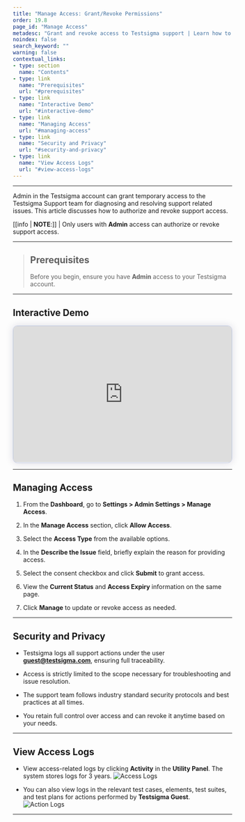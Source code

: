 ```yaml
---
title: "Manage Access: Grant/Revoke Permissions"
order: 19.8
page_id: "Manage Access"
metadesc: "Grant and revoke access to Testsigma support | Learn how to securely share access, view activity logs, & maintain full control over your account data"
noindex: false
search_keyword: ""
warning: false
contextual_links:
- type: section
  name: "Contents"
- type: link
  name: "Prerequisites"
  url: "#prerequisites"
- type: link
  name: "Interactive Demo"
  url: "#interactive-demo"
- type: link
  name: "Managing Access"
  url: "#managing-access"
- type: link
  name: "Security and Privacy"
  url: "#security-and-privacy"
- type: link
  name: "View Access Logs"
  url: "#view-access-logs"
---
```


---

Admin in the Testsigma account can grant temporary access to the Testsigma Support team for diagnosing and resolving support related issues. This article discusses how to authorize and revoke support access.

[[info | **NOTE**:]]
| Only users with **Admin** access can authorize or revoke support access.

---

> ## **Prerequisites**
> 
> Before you begin, ensure you have **Admin** access to your Testsigma account.

---

## **Interactive Demo**

<div>
  <script async src="https://js.storylane.io/js/v2/storylane.js"></script>
  <div class="sl-embed" style="position:relative;padding-bottom:calc(57.41% + 25px);width:100%;height:0;transform:scale(1)">
    <iframe loading="lazy" class="sl-demo" src="https://app.storylane.io/demo/nis6mcirsivm?embed=inline" name="sl-embed" allow="fullscreen" allowfullscreen style="position:absolute;top:0;left:0;width:100%!important;height:100%!important;border:1px solid rgba(63,95,172,0.35);box-shadow: 0px 0px 18px rgba(26, 19, 72, 0.15);border-radius:10px;box-sizing:border-box;"></iframe>
  </div>
</div>

---

## **Managing Access** 

1. From the **Dashboard**, go to **Settings > Admin Settings > Manage Access**.

2. In the **Manage Access** section, click **Allow Access**.

3. Select the **Access Type** from the available options.

4. In the **Describe the Issue** field, briefly explain the reason for providing access.

5. Select the consent checkbox and click **Submit** to grant access.

6. View the **Current Status** and **Access Expiry** information on the same page.

7. Click **Manage** to update or revoke access as needed.

---

## **Security and Privacy**

- Testsigma logs all support actions under the user **guest@testsigma.com**, ensuring full traceability.

- Access is strictly limited to the scope necessary for troubleshooting and issue resolution.

- The support team follows industry standard security protocols and best practices at all times.

- You retain full control over access and can revoke it anytime based on your needs.

---

## **View Access Logs**

- View access-related logs by clicking **Activity** in the **Utility Panel**. The system stores logs for 3 years.
  ![Access Logs](https://s3.amazonaws.com/static-docs.testsigma.com/new_images/projects/manage-access/Manage_Access_Button.png)

- You can also view logs in the relevant test cases, elements, test suites, and test plans for actions performed by **Testsigma Guest**.
  ![Action Logs](https://s3.amazonaws.com/static-docs.testsigma.com/new_images/projects/applications/Test_New.png)


---